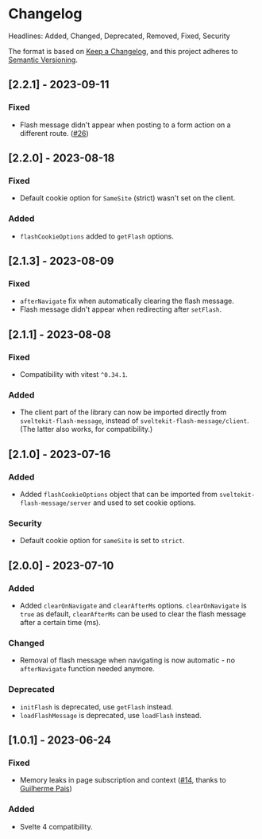 # Changelog

Headlines: Added, Changed, Deprecated, Removed, Fixed, Security

The format is based on [Keep a Changelog](https://keepachangelog.com/en/1.0.0/),
and this project adheres to [Semantic Versioning](https://semver.org/spec/v2.0.0.html).

## [2.2.1] - 2023-09-11

### Fixed

- Flash message didn't appear when posting to a form action on a different route. ([#26](https://github.com/ciscoheat/sveltekit-flash-message/issues/26))

## [2.2.0] - 2023-08-18

### Fixed

- Default cookie option for `SameSite` (strict) wasn't set on the client.

### Added

- `flashCookieOptions` added to `getFlash` options.

## [2.1.3] - 2023-08-09

### Fixed

- `afterNavigate` fix when automatically clearing the flash message.
- Flash message didn't appear when redirecting after `setFlash`.

## [2.1.1] - 2023-08-08

### Fixed

- Compatibility with vitest `^0.34.1`.

### Added

- The client part of the library can now be imported directly from `sveltekit-flash-message`, instead of `sveltekit-flash-message/client`. (The latter also works, for compatibility.)

## [2.1.0] - 2023-07-16

### Added

- Added `flashCookieOptions` object that can be imported from `sveltekit-flash-message/server` and used to set cookie options.

### Security

- Default cookie option for `sameSite` is set to `strict`.

## [2.0.0] - 2023-07-10

### Added

- Added `clearOnNavigate` and `clearAfterMs` options. `clearOnNavigate` is `true` as default, `clearAfterMs` can be used to clear the flash message after a certain time (ms).

### Changed

- Removal of flash message when navigating is now automatic - no `afterNavigate` function needed anymore.

### Deprecated

- `initFlash` is deprecated, use `getFlash` instead.
- `loadFlashMessage` is deprecated, use `loadFlash` instead.

## [1.0.1] - 2023-06-24

### Fixed

- Memory leaks in page subscription and context ([#14](https://github.com/ciscoheat/sveltekit-flash-message/pull/14/files), thanks to [Guilherme Pais](https://github.com/stLmpp))

### Added

- Svelte 4 compatibility.
